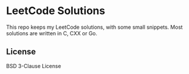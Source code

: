 LeetCode Solutions
==================

This repo keeps my LeetCode solutions, with some small snippets. Most solutions are written in C, CXX or Go.


## License
BSD 3-Clause License

